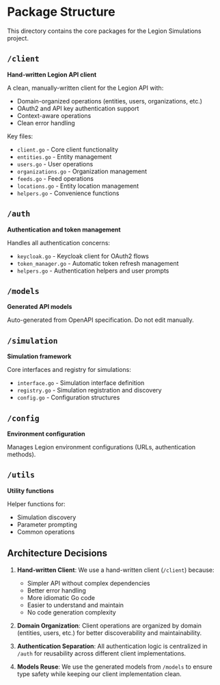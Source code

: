 # Package Structure

This directory contains the core packages for the Legion Simulations project.

## `/client`
**Hand-written Legion API client**

A clean, manually-written client for the Legion API with:
- Domain-organized operations (entities, users, organizations, etc.)
- OAuth2 and API key authentication support
- Context-aware operations
- Clean error handling

Key files:
- `client.go` - Core client functionality
- `entities.go` - Entity management
- `users.go` - User operations
- `organizations.go` - Organization management
- `feeds.go` - Feed operations
- `locations.go` - Entity location management
- `helpers.go` - Convenience functions

## `/auth`
**Authentication and token management**

Handles all authentication concerns:
- `keycloak.go` - Keycloak client for OAuth2 flows
- `token_manager.go` - Automatic token refresh management
- `helpers.go` - Authentication helpers and user prompts

## `/models`
**Generated API models**

Auto-generated from OpenAPI specification. Do not edit manually.

## `/simulation`
**Simulation framework**

Core interfaces and registry for simulations:
- `interface.go` - Simulation interface definition
- `registry.go` - Simulation registration and discovery
- `config.go` - Configuration structures

## `/config`
**Environment configuration**

Manages Legion environment configurations (URLs, authentication methods).

## `/utils`
**Utility functions**

Helper functions for:
- Simulation discovery
- Parameter prompting
- Common operations

## Architecture Decisions

1. **Hand-written Client**: We use a hand-written client (`/client`) because:
   - Simpler API without complex dependencies
   - Better error handling
   - More idiomatic Go code
   - Easier to understand and maintain
   - No code generation complexity

2. **Domain Organization**: Client operations are organized by domain (entities, users, etc.) for better discoverability and maintainability.

3. **Authentication Separation**: All authentication logic is centralized in `/auth` for reusability across different client implementations.

4. **Models Reuse**: We use the generated models from `/models` to ensure type safety while keeping our client implementation clean.